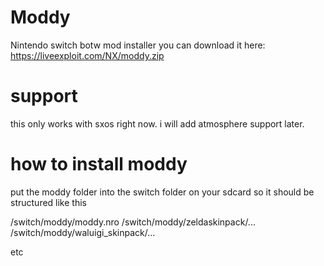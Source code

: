 # Moddy
Nintendo switch botw mod installer
you can download it here: 
https://liveexploit.com/NX/moddy.zip
# support
this only works with sxos right now. i will add atmosphere support later.

# how to install moddy

put the moddy folder into the switch folder on your sdcard so it should be structured like this

/switch/moddy/moddy.nro
/switch/moddy/zeldaskinpack/...
/switch/moddy/waluigi_skinpack/...

etc
